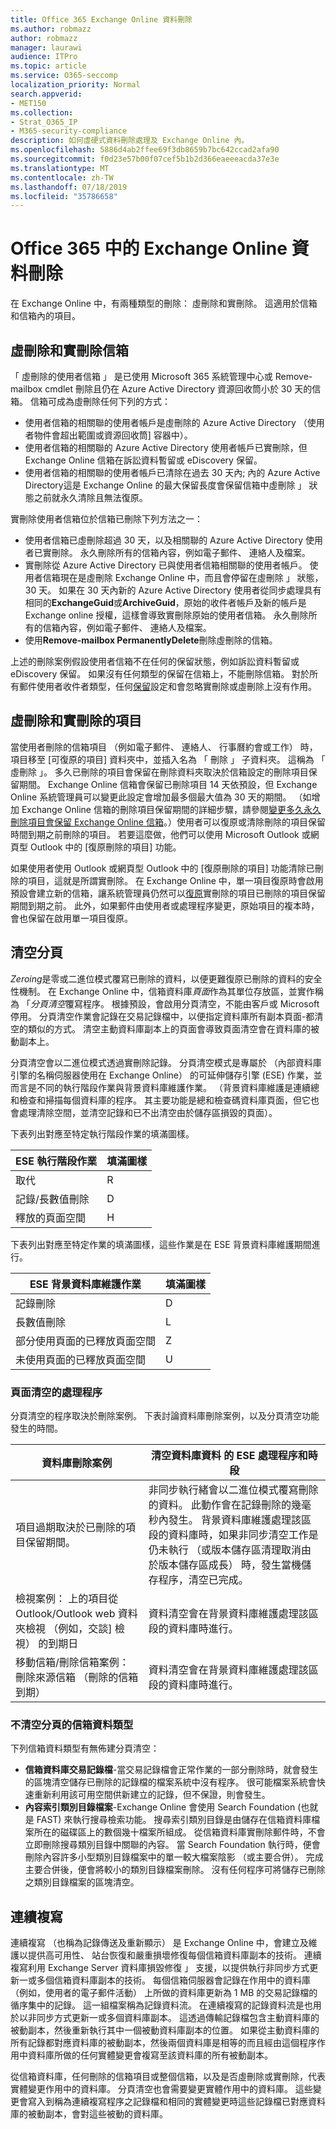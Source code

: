 ```yaml
---
title: Office 365 Exchange Online 資料刪除
ms.author: robmazz
author: robmazz
manager: laurawi
audience: ITPro
ms.topic: article
ms.service: O365-seccomp
localization_priority: Normal
search.appverid:
- MET150
ms.collection:
- Strat_O365_IP
- M365-security-compliance
description: 如何虛硬式資料刪除處理及 Exchange Online 內。
ms.openlocfilehash: 5886d4ab2ffee69f3db8659b7bc642ccad2afa90
ms.sourcegitcommit: f0d23e57b00f07cef5b1b2d366eaeeeacda37e3e
ms.translationtype: MT
ms.contentlocale: zh-TW
ms.lasthandoff: 07/18/2019
ms.locfileid: "35786658"
---
```

# <a name="exchange-online-data-deletion-in-office-365"></a>Office 365 中的 Exchange Online 資料刪除
在 Exchange Online 中，有兩種類型的刪除： 虛刪除和實刪除。 這適用於信箱和信箱內的項目。

## <a name="soft-deleted-and-hard-deleted-mailboxes"></a>虛刪除和實刪除信箱
「 虛刪除的使用者信箱 」 是已使用 Microsoft 365 系統管理中心或 Remove-mailbox cmdlet 刪除且仍在 Azure Active Directory 資源回收筒小於 30 天的信箱。 信箱可成為虛刪除任何下列的方式：
- 使用者信箱的相關聯的使用者帳戶是虛刪除的 Azure Active Directory （使用者物件會超出範圍或資源回收筒] 容器中）。
- 使用者信箱的相關聯的 Azure Active Directory 使用者帳戶已實刪除，但 Exchange Online 信箱在訴訟資料暫留或 eDiscovery 保留。
- 使用者信箱的相關聯的使用者帳戶已清除在過去 30 天內; 內的 Azure Active Directory這是 Exchange Online 的最大保留長度會保留信箱中虛刪除 」 狀態之前就永久清除且無法復原。

實刪除使用者信箱位於信箱已刪除下列方法之一：
- 使用者信箱已虛刪除超過 30 天，以及相關聯的 Azure Active Directory 使用者已實刪除。 永久刪除所有的信箱內容，例如電子郵件、 連絡人及檔案。
- 實刪除從 Azure Active Directory 已與使用者信箱相關聯的使用者帳戶。 使用者信箱現在是虛刪除 Exchange Online 中，而且會停留在虛刪除 」 狀態，30 天。 如果在 30 天內新的 Azure Active Directory 使用者從同步處理具有相同的**ExchangeGuid**或**ArchiveGuid**，原始的收件者帳戶及新的帳戶是 Exchange online 授權，這樣會導致實刪除原始的使用者信箱。 永久刪除所有的信箱內容，例如電子郵件、 連絡人及檔案。
- 使用**Remove-mailbox PermanentlyDelete**刪除虛刪除的信箱。

上述的刪除案例假設使用者信箱不在任何的保留狀態，例如訴訟資料暫留或 eDiscovery 保留。 如果沒有任何類型的保留在信箱上，不能刪除信箱。 對於所有郵件使用者收件者類型，任何[保留](https://support.office.com/article/manage-legal-investigations-in-office-365-2e5fbe9f-ee4d-4178-8ff8-4356bc1b168e?ui=en-US&rs=en-US&ad=US)設定和會忽略實刪除或虛刪除上沒有作用。

## <a name="soft-deleted-and-hard-deleted-items"></a>虛刪除和實刪除的項目
當使用者刪除的信箱項目 （例如電子郵件、 連絡人、 行事曆約會或工作） 時，項目移至 [可復原的項目] 資料夾中，並插入名為 「 刪除 」 子資料夾。 這稱為 「 虛刪除 」。 多久已刪除的項目會保留在刪除資料夾取決於信箱設定的刪除項目保留期間。 Exchange Online 信箱會保留已刪除項目 14 天依預設，但 Exchange Online 系統管理員可以變更此設定會增加最多個最大值為 30 天的期間。 （如增加 Exchange Online 信箱的刪除項目保留期間的詳細步驟，請參閱[變更多久永久刪除項目會保留 Exchange Online 信箱](https://docs.microsoft.com/exchange/recipients-in-exchange-online/manage-user-mailboxes/change-deleted-item-retention)。）使用者可以復原或清除刪除的項目保留時間到期之前刪除的項目。 若要這麼做，他們可以使用 Microsoft Outlook 或網頁型 Outlook 中的 [復原刪除的項目] 功能。

如果使用者使用 Outlook 或網頁型 Outlook 中的 [復原刪除的項目] 功能清除已刪除的項目，這就是所謂實刪除。 在 Exchange Online 中，單一項目復原時會啟用預設會建立新的信箱，讓系統管理員仍然可以[復原](https://docs.microsoft.com/Exchange/recipients/user-mailboxes/recover-deleted-messages)實刪除的項目已刪除的項目保留期間到期之前。 此外，如果郵件由使用者或處理程序變更，原始項目的複本時，會也保留在啟用單一項目復原。

## <a name="page-zeroing"></a>清空分頁
*Zeroing*是零或二進位模式覆寫已刪除的資料，以便更難復原已刪除的資料的安全性機制。 在 Exchange Online 中，信箱資料庫*頁面*作為其單位存放區，並實作稱為 「*分頁清空*覆寫程序。 根據預設，會啟用分頁清空，不能由客戶或 Microsoft 停用。 分頁清空作業會記錄在交易記錄檔中，以便指定資料庫所有副本頁面-都清空的類似的方式。 清空主動資料庫副本上的頁面會導致頁面清空會在資料庫的被動副本上。

分頁清空會以二進位模式透過實刪除記錄。 分頁清空模式是專屬於 （內部資料庫引擎的名稱伺服器使用在 Exchange Online） 的可延伸儲存引擎 (ESE) 作業，並而言是不同的執行階段作業與背景資料庫維護作業。 （背景資料庫維護是連續總和檢查和掃描每個資料庫的程序。 其主要功能是總和檢查碼資料庫頁面，但它也會處理清除空間，並清空記錄和已不出清空由於儲存區損毀的頁面）。

下表列出對應至特定執行階段作業的填滿圖樣。

| ESE 執行階段作業   | 填滿圖樣 |
|--------------------------|--------------|
| 取代                  | R            |
| 記錄/長數值刪除 | D            |
| 釋放的頁面空間         | H            |


下表列出對應至特定作業的填滿圖樣，這些作業是在 ESE 背景資料庫維護期間進行。

| ESE 背景資料庫維護作業 | 填滿圖樣 |
|-----------------------------------------------|--------------|
| 記錄刪除                                 | D            |
| 長數值刪除                             | L            |
| 部分使用頁面的已釋放頁面空間       | Z            |
| 未使用頁面的已釋放頁面空間               | U            |


### <a name="page-zeroing-process"></a>頁面清空的處理程序
分頁清空的程序取決於刪除案例。 下表討論資料庫刪除案例，以及分頁清空功能發生的時間。

| 資料庫刪除案例 | 清空資料庫資料 的 ESE 處理程序和時段 |
|-----------------------------------------------------------------------------------------------------------------|-------------------------------------------------------------------------------------------------------------------------------------------------------------------------------------------------------------------------------------------------------------------------------------------------------------------------------------------------------------------------------------------------------|
| 項目過期取決於已刪除的項目保留期間。 | 非同步執行緒會以二進位模式覆寫刪除的資料。 此動作會在記錄刪除的幾毫秒內發生。 背景資料庫維護處理該區段的資料庫時，如果非同步清空工作是仍未執行 （或版本儲存區清理取消由於版本儲存區成長） 時，發生當機儲存程序，清空已完成。 |
| 檢視案例： 上的項目從 Outlook/Outlook web 資料夾檢視 （例如，交談] 檢視） 的到期日 | 資料清空會在背景資料庫維護處理該區段的資料庫時進行。 |
| 移動信箱/刪除信箱案例： 刪除來源信箱 （刪除的信箱到期） | 資料清空會在背景資料庫維護處理該區段的資料庫時進行。 |

### <a name="mailbox-data-types-without-page-zeroing"></a>不清空分頁的信箱資料類型
下列信箱資料類型有無佈建分頁清空：
- **信箱資料庫交易記錄檔**-當交易記錄檔會正常作業的一部分刪除時，就會發生的區塊清空儲存已刪除的記錄檔的檔案系統中沒有程序。 很可能檔案系統會快速重新利用該可用空間供新建立的記錄，但不保證，則會發生。
- **內容索引類別目錄檔案**-Exchange Online 會使用 Search Foundation (也就是 FAST) 來執行搜尋檢索功能。 搜尋索引類別目錄是由儲存在信箱資料庫檔案所在的磁碟區上的數個幾十檔案所組成。 從信箱資料庫實刪除郵件時，不會立即刪除搜尋類別目錄中關聯的內容。 當 Search Foundation 執行時，便會刪除內容許多小型類別目錄檔案中的單一較大檔案陰影 （或主要合併）。 完成主要合併後，便會將較小的類別目錄檔案刪除。 沒有任何程序可將儲存已刪除之類別目錄檔案的區塊清空。

## <a name="continuous-replication"></a>連續複寫
連續複寫 （也稱為記錄傳送及重新顯示） 是 Exchange Online 中，會建立及維護以提供高可用性、 站台恢復和嚴重損壞修復每個信箱資料庫副本的技術。 連續複寫利用 Exchange Server 資料庫損毀修復 」 支援，以提供執行非同步方式更新一或多個信箱資料庫副本的技術。 每個信箱伺服器會記錄在作用中的資料庫 （例如，使用者的電子郵件活動） 上所做的資料庫更新為 1 MB 的交易記錄檔的循序集中的記錄。 這一組檔案稱為記錄資料流。 在連續複寫的記錄資料流是也用於以非同步方式更新一或多個資料庫副本。 這透過傳輸記錄檔包含主動資料庫的被動副本，然後重新執行其中一個被動資料庫副本的位置。 如果從主動資料庫的所有記錄都對應資料庫的被動副本，然後兩個資料庫是相等的而且經由這個程序作用中資料庫所做的任何實體變更會複寫至該資料庫的所有被動副本。

從信箱資料庫，任何刪除的信箱項目或整個信箱，以及是否虛刪除或實刪除，代表實體變更作用中的資料庫。 分頁清空也會需要變更實體作用中的資料庫。 這些變更會寫入到稱為連續複寫程序之記錄檔和相同的實體變更時這些記錄檔已對應資料庫的被動副本，會對這些被動的資料庫。